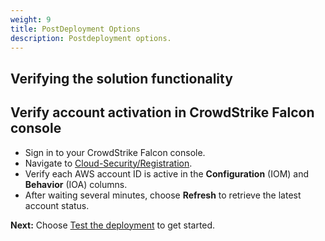 ```yaml
---
weight: 9
title: PostDeployment Options
description: Postdeployment options.
---
```


## Verifying the solution functionality

## Verify account activation in CrowdStrike Falcon console
* Sign in to your CrowdStrike Falcon console.
* Navigate to [Cloud-Security/Registration](https://falcon.crowdstrike.com/cloud-security/registration).
* Verify each AWS account ID is active in the **Configuration** (IOM) and **Behavior** (IOA) columns.
* After waiting several minutes, choose **Refresh** to retrieve the latest account status.

**Next:** Choose [Test the deployment](/test-deployment/index.html) to get started.